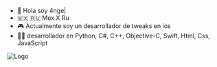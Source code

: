 - 🤟 Hola soy 4nge|
- 🇲🇽 🇷🇺  Mex X Ru
- 🎮 Actualmente soy un desarrollador de tweaks en ios 
- 👨‍💻 desarrollador en Python, C#, C++, Objective-C, Swift, Html, Css, JavaScript

![Logo](https://github.com/QxAngel/QxAngel/assets/136937878/d736ac9f-667d-4523-8fdf-326fe59b5d00)
